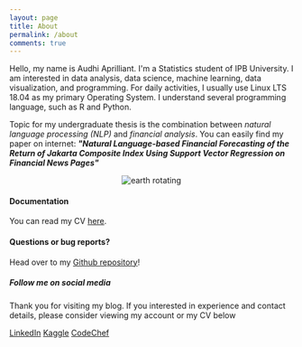 ```yaml
---
layout: page
title: About
permalink: /about
comments: true
---
```


<div class="row justify-content-between">
<div class="col-md-8 pr-5">

<p>Hello, my name is Audhi Aprilliant. I'm a Statistics student of IPB University. I am interested in data analysis, data science, machine learning, data visualization, and programming. For daily activities, I usually use Linux LTS 18.04 as my primary Operating System. I understand several programming language, such as R and Python.</p>

<p>Topic for my undergraduate thesis is the combination between <i>natural language processing (NLP)</i> and <i>financial analysis</i>. You can easily find my paper on internet: <i><b>"Natural Language-based Financial Forecasting of the Return of Jakarta Composite Index Using Support Vector Regression on Financial News Pages"</b></i></p>

<p class="mb-5" style="text-align:center;"><img src="{{site.baseurl}}/assets/images/about.gif" alt="earth rotating" /></p>
<h4>Documentation</h4>

<p>You can read my CV <a href="{{site.baseurl}}/assets/docs/Curriculum Vitae - Audhi Aprilliant.pdf">here</a>.</p>

<h4>Questions or bug reports?</h4>

<p>Head over to my <a href="https://github.com/audhiaprilliant/audhiaprilliant.github.io/">Github repository</a>!</p>

</div>

<div class="col-md-4">

<div class="sticky-top sticky-top-80">
<h5>Follow me on social media</h5>

<p>Thank you for visiting my blog. If you interested in experience and contact details, please consider viewing my account or my CV below</p>

<a target="_blank" href="https://www.linkedin.com/in/audhiaprilliant/" class="btn btn-danger">LinkedIn</a> <a target="_blank" href="https://kaggle.com/audhiaprilliant" class="btn btn-warning">Kaggle</a> <a target="_blank" href="https://codechef.com/users/audhi" class="btn btn-primary">CodeChef</a>

</div>
</div>
</div>
